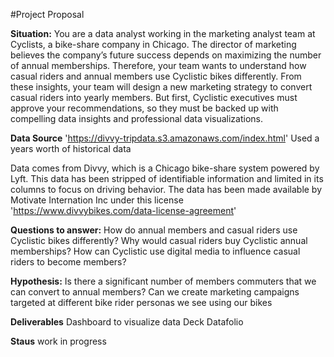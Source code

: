 #Project Proposal

**Situation:**
You are a data analyst working in the marketing analyst team at Cyclists, a bike-share company in Chicago. The director of marketing believes the company’s future success depends on maximizing the number of annual memberships. Therefore, your team wants to understand how casual riders and annual members use Cyclistic bikes differently. From these insights, your team will design a new marketing strategy to convert casual riders into yearly members. But first, Cyclistic executives must approve your recommendations, so they must be backed up with compelling data insights and professional data visualizations.


**Data Source**
'https://divvy-tripdata.s3.amazonaws.com/index.html'
Used a years worth of historical data

Data comes from Divvy, which is a Chicago bike-share system powered by Lyft. This data has been stripped of identifiable information and limited in its columns to focus on driving behavior. The data has been made available by Motivate Internation Inc under this license 'https://www.divvybikes.com/data-license-agreement'


**Questions to answer:**
How do annual members and casual riders use Cyclistic bikes differently?
Why would casual riders buy Cyclistic annual memberships?
How can Cyclistic use digital media to influence casual riders to become members?


**Hypothesis:**
Is there a significant number of members commuters that we can convert to annual members? 
Can we create marketing campaigns targeted at different bike rider personas we see using our bikes

**Deliverables**
Dashboard to visualize data
Deck
Datafolio

**Staus**
work in progress
